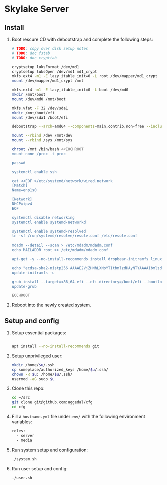 Skylake Server
==============

Install
-------

1. Boot rescure CD with debootstrap and complete the following steps:

    ```sh
    # TODO: copy over disk setup notes
    # TODO: doc fstab
    # TODO: doc crypttab

    cryptsetup luksFormat /dev/md1
    cryptsetup luksOpen /dev/md1 md1_crypt
    mkfs.ext4 -m1 -E lazy_itable_init=0 -L root /dev/mapper/md1_crypt
    mount /dev/mapper/md1_crypt /mnt

    mkfs.ext4 -m1 -E lazy_itable_init=0 -L boot /dev/md0
    mkdir /mnt/boot
    mount /dev/md0 /mnt/boot

    mkfs.vfat -F 32 /dev/sda1
    mkdir /mnt/boot/efi
    mount /dev/sda1 /boot/efi

    debootstrap --arch=amd64 --components=main,contrib,non-free --include=openssh-server,cryptsetup,mdadm buster /mnt http://deb.debian.org/debian

    mount --rbind /dev /mnt/dev
    mount --rbind /sys /mnt/sys

    chroot /mnt /bin/bash <<EOCHROOT
    mount none /proc -t proc

    passwd

    systemctl enable ssh

	cat <<EOF >/etc/systemd/network/wired.network
    [Match]
    Name=enp1s0

    [Network]
    DHCP=ipv4
    EOF

    systemctl disable networking
    systemctl enable systemd-networkd

    systemctl enable systemd-resolved
    ln -sf /run/systemd/resolve/resolv.conf /etc/resolv.conf

    mdadm --detail --scan > /etc/mdadm/mdadm.conf
    echo MAILADDR root >> /etc/mdadm/mdadm.conf

    apt-get -y --no-install-recommends install dropbear-initramfs linux-image-amd64 grub-efi-amd64 firmware-realtek

    echo "ecdsa-sha2-nistp256 AAAAE2VjZHNhLXNoYTItbmlzdHAyNTYAAAAIbmlzdHAyNTYAAABBBEtPmZXsi8JvjI1oWmKY6HIezRcQLa2WThwrnfCQrr2xnXnv3NJWR2TKiWBHCNF2HlvWU/d6kr0ZPrcCG2mGq2A= eu@krypton" >/etc/dropbear-initramfs/authorized_keys
    update-initramfs -u

    grub-install --target=x86_64-efi --efi-directory=/boot/efi --bootloader-id=debian --recheck --debug
    update-grub

    EOCHROOT
    ```

2. Reboot into the newly created system.

Setup and config
----------------

1. Setup essential packages:

    ```sh

    apt install --no-install-recommends git
    ```

2. Setup unprivileged user:

    ```sh
    mkdir /home/$u/.ssh
    cp someplace/authorized_keys /home/$u/.ssh/
    chown -R $u: /home/$u/.ssh/
    usermod -aG sudo $u
    ```

3. Clone this repo:

    ```sh
    cd ~/src
    git clone git@github.com:uggedal/cfg
    cd cfg
    ```

4. Fill a `hostname.yml` file under `env/`
with the following environment variables:

    ```sh
    roles:
      - server
      - media
    ```

5. Run system setup and configuration:

    ```sh
    ./system.sh
    ```

6. Run user setup and config:

    ```sh
    ./user.sh
    ```
